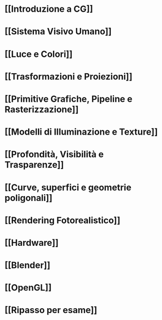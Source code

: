 # [[Introduzione a CG]]

# [[Sistema Visivo Umano]]

# [[Luce e Colori]]

# [[Trasformazioni e Proiezioni]]

# [[Primitive Grafiche, Pipeline e Rasterizzazione]]

# [[Modelli di Illuminazione e Texture]]

# [[Profondità, Visibilità e Trasparenze]]

# [[Curve, superfici e geometrie poligonali]]

# [[Rendering Fotorealistico]]

# [[Hardware]]


# [[Blender]]

# [[OpenGL]]



# [[Ripasso per esame]]

